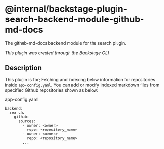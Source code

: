 # @internal/backstage-plugin-search-backend-module-github-md-docs

The github-md-docs backend module for the search plugin.

_This plugin was created through the Backstage CLI_

## Description

This plugin is for;
Fetching and indexing below information for repositories inside `app-config.yaml`.
You can add or modify indexed markdown files from specified Github repositories shown as below:

app-config.yaml

```
backend:
  search:
    github:
      sources:
        - owner: <owner>
          repo: <repository_name>
        - owner: <owner>
          repo: <repository_name>
        ...
```

